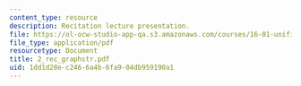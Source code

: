 ```yaml
---
content_type: resource
description: Recitation lecture presentation.
file: https://ol-ocw-studio-app-qa.s3.amazonaws.com/courses/16-01-unified-engineering-i-ii-iii-iv-fall-2005-spring-2006/1dd1d28ec2466a4b6fa904db959190a1_2_rec_graphstr.pdf
file_type: application/pdf
resourcetype: Document
title: 2_rec_graphstr.pdf
uid: 1dd1d28e-c246-6a4b-6fa9-04db959190a1
---
```


